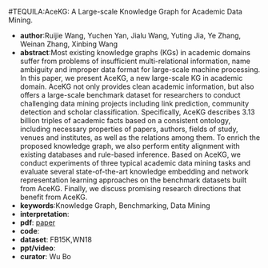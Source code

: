 #TEQUILA:AceKG: A Large-scale Knowledge Graph for Academic Data Mining.
- **author**:Ruijie Wang, Yuchen Yan, Jialu Wang, Yuting Jia, Ye Zhang, Weinan Zhang, Xinbing Wang  
- **abstract**:Most existing knowledge graphs (KGs) in academic domains suffer from problems of insufficient multi-relational information, name ambiguity and improper data format for large-scale machine processing. In this paper, we present AceKG, a new large-scale KG in academic domain. AceKG not only provides clean academic information, but also offers a large-scale benchmark dataset for researchers to conduct challenging data mining projects including link prediction, community detection and scholar classification. Specifically, AceKG describes 3.13 billion triples of academic facts based on a consistent ontology, including necessary properties of papers, authors, fields of study, venues and institutes, as well as the relations among them. To enrich the proposed knowledge graph, we also perform entity alignment with existing databases and rule-based inference. Based on AceKG, we conduct experiments of three typical academic data mining tasks and evaluate several state-of-the-art knowledge embedding and network representation learning approaches on the benchmark datasets built from AceKG. Finally, we discuss promising research directions that benefit from AceKG.
- **keywords**:Knowledge Graph, Benchmarking, Data Mining
- **interpretation**:
- **pdf**: [paper](https://dl.acm.org/doi/pdf/10.1145/3269206.3269252)
- **code**: 
- **dataset**: FB15K,WN18
- **ppt/video**:
- **curator**: Wu Bo